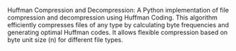 Huffman Compression and Decompression:
A Python implementation of file compression and decompression using Huffman Coding. This algorithm efficiently compresses files of any type by calculating byte frequencies and generating optimal Huffman codes. It allows flexible compression based on byte unit size (n) for different file types.
